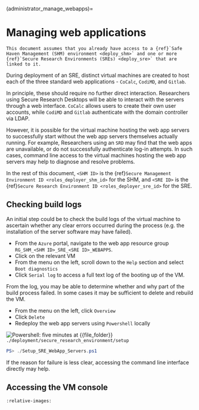 (administrator_manage_webapps)=

# Managing web applications

```{important}
This document assumes that you already have access to a {ref}`Safe Haven Management (SHM) environment <deploy_shm>` and one or more {ref}`Secure Research Environments (SREs) <deploy_sre>` that are linked to it.
```

During deployment of an SRE, distinct virtual machines are created to host each of the three standard web applications - `CoCalc`, `CodiMD`, and `Gitlab`.

In principle, these should require no further direct interaction. Researchers using Secure Research Desktops will be able to interact with the servers through a web interface. `CoCalc` allows users to create their own user accounts, while `CodiMD` and `Gitlab` authenticate with the domain controller via LDAP.

However, it is possible for the virtual machine hosting the web app servers to successfully start without the web app servers themselves actually running. For example, Researchers using an `SRD` may find that the web apps are unavailable, or do not successfully authenticate log-in attempts. In such cases, command line access to the virtual machines hosting the web app servers may help to diagnose and resolve problems.

In the rest of this document, `<SHM ID>` is the {ref}`Secure Management Environment ID <roles_deployer_shm_id>` for the SHM, and `<SRE ID>` is the {ref}`Secure Research Environment ID <roles_deployer_sre_id>` for the SRE.

## Checking build logs

An initial step could be to check the build logs of the virtual machine to ascertain whether any clear errors occurred during the process (e.g. the installation of the server software may have failed).

- From the `Azure` portal, navigate to the web app resource group `RG_SHM_<SHM ID>_SRE_<SRE ID>_WEBAPPS`.
- Click on the relevant VM
- From the menu on the left, scroll down to the `Help` section and select `Boot diagnostics`
- Click `Serial log` to access a full text log of the booting up of the VM.

From the log, you may be able to determine whether and why part of the build process failed. In some cases it may be sufficient to delete and rebuild the VM.

- From the menu on the left, click `Overview`
- Click `Delete`
- Redeploy the web app servers using `Powershell` locally

![Powershell: five minutes](https://img.shields.io/static/v1?style=for-the-badge&logo=powershell&label=local&color=blue&message=five%20minutes) at {{file_folder}} `./deployment/secure_research_environment/setup`

```powershell
PS> ./Setup_SRE_WebApp_Servers.ps1
```

If the reason for failure is less clear, accessing the command line interface directly may help.

## Accessing the VM console

```{include} snippets/01_console.partial.md
:relative-images:
```
